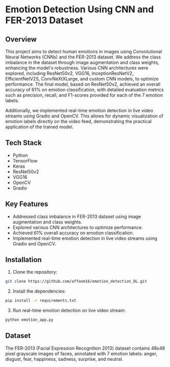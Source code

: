 # Emotion Detection Using CNN and FER-2013 Dataset

## Overview

This project aims to detect human emotions in images using Convolutional Neural Networks (CNNs) and the FER-2013 dataset. We address the class imbalance in the dataset through image augmentation and class weights, enhancing the model's robustness. Various CNN architectures were explored, including ResNet50v2, VGG16, InceptionResNetV2, EfficientNetV2S, ConvNeXtXLarge, and custom CNN models, to optimize performance. The final model, based on ResNet50v2, achieved an overall accuracy of 61% on emotion classification, with detailed evaluation metrics such as precision, recall, and F1-scores provided for each of the 7 emotion labels.

Additionally, we implemented real-time emotion detection in live video streams using Gradio and OpenCV. This allows for dynamic visualization of emotion labels directly on the video feed, demonstrating the practical application of the trained model.

## Tech Stack

- Python
- TensorFlow
- Keras
- ResNet50v2
- VGG16
- OpenCV
- Gradio

## Key Features

- Addressed class imbalance in FER-2013 dataset using image augmentation and class weights.
- Explored various CNN architectures to optimize performance.
- Achieved 61% overall accuracy on emotion classification.
- Implemented real-time emotion detection in live video streams using Gradio and OpenCV.

## Installation

1. Clone the repository:

```bash
git clone https://github.com/affanm16/emotion_detection_DL.git

```
2. Install the dependencies:

```bash
pip install -r requirements.txt

```
3. Run real-time emotion detection on live video stream:
```bash
python emotion_app.py
```

## Dataset
The FER-2013 (Facial Expression Recognition 2013) dataset contains 48x48 pixel grayscale images of faces, annotated with 7 emotion labels: anger, disgust, fear, happiness, sadness, surprise, and neutral.
